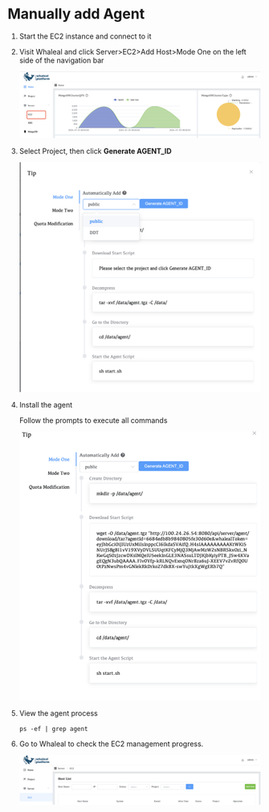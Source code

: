 # Manually add Agent

1. Start the EC2 instance and connect to it

2. Visit Whaleal and click Server>EC2>Add Host>Mode One on the left side of the navigation bar

   ![hostlist](../../../images/whaleal-platform-Images/04-create-deployment/ServerEC2.png)

3. Select Project, then click **Generate AGENT_ID**

   ![hostlist](../../../images/whaleal-platform-Images/04-create-deployment/tip.png)

4. Install the agent

   Follow the prompts to execute all commands

   ![hostlist](../../../images/whaleal-platform-Images/04-create-deployment/installagent.png)

5. View the agent process

   ```shell
   ps -ef | grep agent
   ```

6. Go to Whaleal to check the EC2 management progress.

   ![hostlist](../../../images/whaleal-platform-Images/04-create-deployment/hostlist.png)

   

